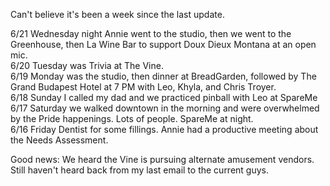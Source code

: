 Can't believe it's been a week since the last update.  

6/21 Wednesday night Annie went to the studio, then we went to the Greenhouse, then La Wine Bar to support Doux Dieux Montana at an open mic.   
6/20 Tuesday was Trivia at The Vine.  
6/19 Monday was the studio, then dinner at BreadGarden, followed by The Grand Budapest Hotel at 7 PM with Leo, Khyla, and Chris Troyer.  
6/18 Sunday I called my dad and we practiced pinball with Leo at SpareMe
6/17 Saturday we walked downtown in the morning and were overwhelmed by the Pride happenings. Lots of people. SpareMe at night.  
6/16 Friday Dentist for some fillings. Annie had a productive meeting about the Needs Assessment.  

Good news: We heard the Vine is pursuing alternate amusement vendors. Still haven't heard back from my last email to the current guys.  
